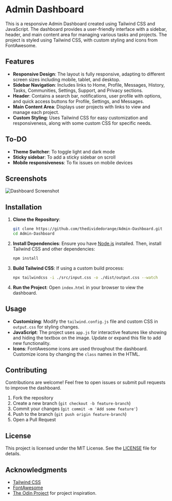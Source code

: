 # Admin Dashboard

This is a responsive Admin Dashboard created using Tailwind CSS and JavaScript. The dashboard provides a user-friendly interface with a sidebar, header, and main content area for managing various tasks and projects. The project is styled using Tailwind CSS, with custom styling and icons from FontAwesome.

## Features

- **Responsive Design**: The layout is fully responsive, adapting to different screen sizes including mobile, tablet, and desktop.
- **Sidebar Navigation**: Includes links to Home, Profile, Messages, History, Tasks, Communities, Settings, Support, and Privacy sections.
- **Header**: Contains a search bar, notifications, user profile with options, and quick access buttons for Profile, Settings, and Messages.
- **Main Content Area**: Displays user projects with links to view and manage each project.
- **Custom Styling**: Uses Tailwind CSS for easy customization and responsiveness, along with some custom CSS for specific needs.

## To-DO
- **Theme Switcher**: To toggle light and dark mode
- **Sticky sidebar**: To add a sticky sidebar on scroll
- **Mobile responsiveness**: To fix issues on mobile devices

## Screenshots

![Dashboard Screenshot](./imgs/dashboard.jpg)

## Installation

1. **Clone the Repository**:
    ```bash
    git clone https://github.com/thedividedorange/Admin-Dashboard.git
    cd Admin-Dashboard
    ```

2. **Install Dependencies**:
    Ensure you have [Node.js](https://nodejs.org/) installed. Then, install Tailwind CSS and other dependencies:
    ```bash
    npm install
    ```

3. **Build Tailwind CSS**:
    If using a custom build process:
    ```bash
    npx tailwindcss -i ./src/input.css -o ./dist/output.css --watch
    ```

4. **Run the Project**:
    Open `index.html` in your browser to view the dashboard.

## Usage

- **Customizing**: Modify the `tailwind.config.js` file and custom CSS in `output.css` for styling changes.
- **JavaScript**: The project uses `app.js` for interactive features like showing and hiding the textbox on the image. Update or expand this file to add new functionality.
- **Icons**: FontAwesome icons are used throughout the dashboard. Customize icons by changing the `class` names in the HTML.

## Contributing

Contributions are welcome! Feel free to open issues or submit pull requests to improve the dashboard.

1. Fork the repository
2. Create a new branch (`git checkout -b feature-branch`)
3. Commit your changes (`git commit -m 'Add some feature'`)
4. Push to the branch (`git push origin feature-branch`)
5. Open a Pull Request

## License

This project is licensed under the MIT License. See the [LICENSE](LICENSE) file for details.

## Acknowledgments

- [Tailwind CSS](https://tailwindcss.com/)
- [FontAwesome](https://fontawesome.com/)
- [The Odin Project](https://www.theodinproject.com/) for project inspiration.
